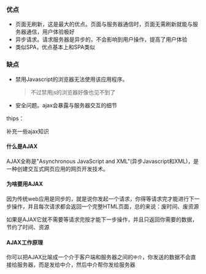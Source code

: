 ### 优点

- 页面无刷新，这是最大的优点。页面与服务器通信时，页面无需刷新就能与服务器通信，用户体验极好
- 异步请求。请求服务器是异步的，不会影响到用户操作，提高了用户体验
- 类似SPA，优点基本上和SPA类似

### 缺点

- 禁用Javascript的浏览器无法使用该应用程序。

  >不过禁用js的浏览器好像也见不到了

- 安全问题。ajax会暴露与服务器交互的细节



thips：

补充一些ajax知识

#### 什么是AJAX

AJAX全称是"Asynchronous JavaScript and XML"(异步Javascript和XML)，是一种创建交互式网页应用的网页开发技术。

#### 为啥要用AJAX

因为传统web应用是同步的，就是说你发起一个请求，你得等请求完才能进行下一步操作，并且每次请求都会返回一个完整HTML页面，总的来说：废时间、废资源

如果是AJAX它就不需要等请求完按才能下一步操作，并且只返回你需要的数据，节约了时间、资源

#### AJAX工作原理

你可以把AJAX比喻成一个介于客户端和服务器之间的`中介`，你发送的数据不会直接给服务器，而是发给中介，然后中介帮你发给服务器




